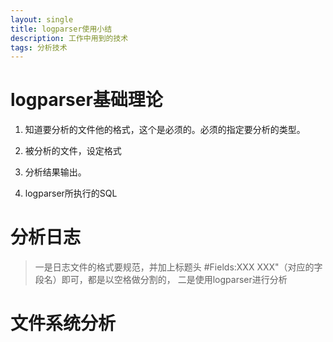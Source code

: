 ```yaml
---
layout: single
title: logparser使用小结
description: 工作中用到的技术
tags: 分析技术
---
```

# logparser基础理论
1. 知道要分析的文件他的格式，这个是必须的。必须的指定要分析的类型。

2. 被分析的文件，设定格式

3. 分析结果输出。
4. logparser所执行的SQL

# 分析日志
>一是日志文件的格式要规范，并加上标题头
	#Fields:XXX XXX"（对应的字段名）即可，都是以空格做分割的，
二是使用logparser进行分析

# 文件系统分析


# 